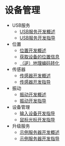 # 设备管理

- USB服务
  - [USB服务开发概述](usb-overview.md)
  - [USB服务开发指导](usb-guidelines.md)
- 位置
  - [位置开发概述](device-location-overview.md)
  - [获取设备的位置信息](device-location-info.md)
  - [（逆）地理编码转化](device-location-geocoding.md)
- 传感器
  - [传感器开发概述](sensor-overview.md)
  - [传感器开发指导](sensor-guidelines.md)
- 振动
  - [振动开发概述](vibrator-overview.md)
  - [振动开发指导](vibrator-guidelines.md)
- 设备管理
  - [输入设备开发指导](inputdevice-guidelines.md)
  - [鼠标光标开发指导](pointerstyle-guidelines.md)
- 升级服务
  - [示例服务器开发概述](sample-server-overview.md)
  - [示例服务器开发指导](sample-server-guidelines.md)
